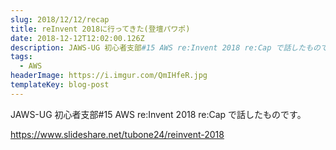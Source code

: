 ```yaml
---
slug: 2018/12/12/recap
title: reInvent 2018に行ってきた(登壇パワポ)
date: 2018-12-12T12:02:00.126Z
description: JAWS-UG 初心者支部#15 AWS re:Invent 2018 re:Cap で話したものです。
tags:
  - AWS
headerImage: https://i.imgur.com/QmIHfeR.jpg
templateKey: blog-post
---
```

JAWS-UG 初心者支部#15 AWS re:Invent 2018 re:Cap で話したものです。

https://www.slideshare.net/tubone24/reinvent-2018
